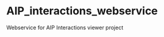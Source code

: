 AIP_interactions_webservice
===========================

Webservice for AIP Interactions viewer project
